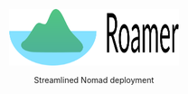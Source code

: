 
<p align="center">
  <a href="https://github.com/felkr/roamer/">
    <img src="Roamer Logo(1).svg" alt="Logo" width="300" height="100">
  </a>
  <p align="center">
    Streamlined Nomad deployment
  </p>
</p>
